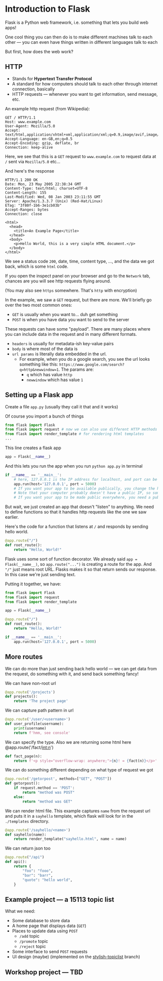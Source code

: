 # Introduction to Flask

Flask is a Python web framework, i.e. something that lets you build web apps!

One cool thing you can then do is to make different machines talk to each other — you can even have things written in different languages talk to each

But first, how does the web work?

## HTTP

- Stands for **Hypertext Transfer Protocol**
- A standard for how computers should talk to each other through internet connection, basically
- HTTP requests — whenever you want to get information, send message, etc.

An example http request (from Wikipedia):

```text
GET / HTTP/1.1
Host: www.example.com
User-Agent: Mozilla/5.0
Accept: text/html,application/xhtml+xml,application/xml;q=0.9,image/avif,image/webp,*/*;q=0.8
Accept-Language: en-GB,en;q=0.5
Accept-Encoding: gzip, deflate, br
Connection: keep-alive
```

Here, we see that this is a `GET` request to `www.example.com` to request data at `/` sent via `Mozilla/5.0` etc...

And here's the response

```text
HTTP/1.1 200 OK
Date: Mon, 23 May 2005 22:38:34 GMT
Content-Type: text/html; charset=UTF-8
Content-Length: 155
Last-Modified: Wed, 08 Jan 2003 23:11:55 GMT
Server: Apache/1.3.3.7 (Unix) (Red-Hat/Linux)
ETag: "3f80f-1b6-3e1cb03b"
Accept-Ranges: bytes
Connection: close

<html>
  <head>
    <title>An Example Page</title>
  </head>
  <body>
    <p>Hello World, this is a very simple HTML document.</p>
  </body>
</html>
```

We see a status code `200`, date, time, content type, ..., and the data we got back, which is some `html` code. 

If you open the inspect panel on your browser and go to the `Network` tab, chances are you will see http requests flying around.

(You may also see `https` somewhere. That's `http` with encryption)

In the example, we saw a `GET` request, but there are more. We'll briefly go over the two most common ones:

- `GET` is usually when you want to... duh get something
- `POST` is when you have data you want to send to the server

These requests can have some "payload". There are many places where you can include data in the request and in many different formats.

- `headers` is usually for metadata-ish key-value pairs
- `body` is where most of the data is
- `url params` is literally data embedded in the url. 
  - For example, when you do a google search, you see the url looks something like this: `https://www.google.com/search?q=http&newwindow=1`. The params are:
    - `q` which has value `http`
    - `newwindow` which has value `1`

## Setting up a Flask app

Create a file `app.py` (usually they call it that and it works)

Of course you import a bunch of things

```py
from flask import Flask
from flask import request # now we can also use different HTTP methods
from flask import render_template # for rendering html templates
...
```

This line creates a flask app

```py
app = Flask(__name__)
```

And this lets you run the app when you run `python app.py` in terminal

```py
if __name__ == '__main__':
    # here, 127.0.0.1 is the IP address for localhost, and port can be though of the channel at this address?
    app.run(host='127.0.0.1', port = 5000)
    # If you want your app to be available publically, you change the host to 0.0.0.0. Then people in your local network should be able to access your app via your computer's IP
    # Note that your computer probably doesn't have a public IP, so someone in, California, for example, won't be able to access your app (unless they go on CMU VPN(?))
    # If you want your app to be made public everywhere, you need a public IP.
```

But wait, we just created an app that doesn't "listen" to anything. We need to define functions so that it handles http requests like the one we saw earlier. 

Here's the code for a function that listens at `/` and responds by sending hello world. 

```py
@app.route("/")
def root_route():
    return "Hello, World!" 
```

Flask uses some sort of function decorator. We already said `app = Flask(__name__)`, so `app.route("...")` is creating a route for the app. And `"/"` just means root URL. Flasks makes it so that return sends our response. In this case we're just sending text. 

Putting it together, we have:

```py
from flask import Flask
from flask import request
from flask import render_template

app = Flask(__name__)

@app.route("/")
def root_route():
    return "Hello, World!" 

if __name__ == '__main__':
    app.run(host='127.0.0.1', port = 5000)
```

## More routes

We can do more than just sending back hello world — we can get data from the request, do something with it, and send back something fancy!

We can have non-root url
```py
@app.route('/projects')
def projects():
    return 'The project page'
```

We can capture path pattern in url
```py
@app.route('/user/<username>')
def user_profile(username):
    print(username)
    return f'hmm, see console'
```

We can specify the type. Also we are returning some html here
@app.route('/fact/<int:n>')
```py
def fact_page(n):
    return f'<p style="overflow-wrap: anywhere;">{n}! = {fact(n)}</p>'
```

We can do something different depending on what type of request we got
```py
@app.route('/getorpost', methods=["GET", "POST"])
def getorpost():
    if request.method == 'POST':
        return "method was POST"
    else:
        return "method was GET"
```

We can render html file. This example captures `name` from the request url and puts it in a `sayhello` template, which flask will look for in the `./templates` directory.
```py
@app.route('/sayhello/<name>')
def sayhello(name):
    return render_template("sayhello.html", name = name)
```

We can return json too
```py
@app.route("/api")
def api():
    return {
        "foo": "fooo",
        "bar": "barr",
        "quote": "hello world",
    }
```

## Example project — a 15113 topic list

What we need:

- Some database to store data
- A home page that displays data (`GET`)
- Places to update data using `POST`
  - `/add` topic
  - `/promote` topic
  - `/reject` topic
- Some interface to send `POST` requests
- UI design (maybe) (implemented on the [stylish-topiclist](https://github.com/chaosarium/flask-lecture/tree/stylish-topiclist) branch)

## Workshop project — TBD